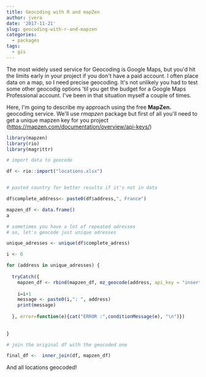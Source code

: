 ```yaml
---
title: Geocoding with R and mapZen
author: jvera
date: '2017-11-21'
slug: geocoding-with-r-and-mapzen
categories:
  - packages
tags:
  - gis
---
```


The most widely used service for Geocoding is Google Maps, but you'd hit the limits early in your project if you don't have a paid account. I often place data on a map, so I need precise geocoding.
It's not unlikely you had to test some other geocodig options 'til you get the budget for a Google Maps Professional account. I've been in that situation myself a couple of times.

Here, I'm going to describe my approach using the free **MapZen.** geocoding service.  We'll use *rmapzen* package but first of all you'll need to get a unique mapzen key for you project (https://mapzen.com/documentation/overview/api-keys/)

```r
library(mapzen)
library(rio)
library(magrittr)

# import data to geocode

df <- rio::import("locations.xlsx") 


# pasted country for better results if it's not in data

df$complete_address<- paste0(df$address,", France")

mapzen_df <- data.frame()
a

# sometimes you have a lot of repeated adresses
# so, let's geocode just unique adresses

unique_adresses <- unique(df$complete_adress)

i <- 0

for (address in unique_adresses) {
  
  tryCatch({
    mapzen_df <- rbind(mapzen_df, mz_geocode(address, api_key = "insert_your_mapzen_key_here" ))
    
    i=i+1
    message <- paste0(i,": ", address)
    print(message)
    
  }, error=function(e){cat("ERROR :",conditionMessage(e), "\n")})
   
  
}

# join the original df with the geocoded one

final_df <-  inner_join(df, mapzen_df)

```

And all locations geocoded!
